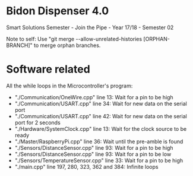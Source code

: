 # Bidon Dispenser 4.0
Smart Solutions Semester - Join the Pipe - Year 17/18 - Semester 02



Note to self:
Use "git merge --allow-unrelated-histories [ORPHAN-BRANCH]" to merge orphan branches.



# Software related
All the while loops in the Microcontroller's program:
- "./Communication/OneWire.cpp" line 13: Wait for a pin to be high
- "./Communication/USART.cpp" line 34: Wait for new data on the serial port
- "./Communication/USART.cpp" line 42: Wait for new data on the serial port for 2 seconds
- "./Hardware/SystemClock.cpp" line 13: Wait for the clock source to be ready
- "./Master/RaspberryPi.cpp" line 36: Wait until the pre-amble is found
- "./Sensors/DistanceSensor.cpp" line 93: Wait for a pin to be high
- "./Sensors/DistanceSensor.cpp" line 93: Wait for a pin to be low
- "./Sensors/TemperatureSensor.cpp" line 33: Wait for a pin to be high
- "./main.cpp" line 197, 280, 323, 362 and 384: Infinite loops


